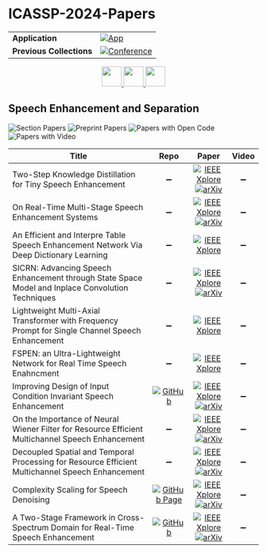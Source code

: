 # ICASSP-2024-Papers

<table>
    <tr>
        <td><strong>Application</strong></td>
        <td>
            <a href="https://huggingface.co/spaces/DmitryRyumin/NewEraAI-Papers" style="float:left;">
                <img src="https://img.shields.io/badge/🤗-NewEraAI--Papers-FFD21F.svg" alt="App" />
            </a>
        </td>
    </tr>
    <tr>
        <td><strong>Previous Collections</strong></td>
        <td>
            <a href="https://github.com/DmitryRyumin/ICASSP-2023-24-Papers/blob/main/README_2023.md">
                <img src="http://img.shields.io/badge/ICASSP-2023-0073AE.svg" alt="Conference">
            </a>
        </td>
    </tr>
</table>

<div align="center">
    <a href="https://github.com/DmitryRyumin/ICASSP-2023-24-Papers/blob/main/sections/2024/main/GC-L3.md">
        <img src="https://cdn.jsdelivr.net/gh/DmitryRyumin/NewEraAI-Papers@main/images/left.svg" width="40" alt="" />
    </a>
    <a href="https://github.com/DmitryRyumin/ICASSP-2023-24-Papers/">
        <img src="https://cdn.jsdelivr.net/gh/DmitryRyumin/NewEraAI-Papers@main/images/home.svg" width="40" alt="" />
    </a>
    <a href="https://github.com/DmitryRyumin/ICASSP-2023-24-Papers/blob/main/sections/2024/main/IVMSP-P6.md">
        <img src="https://cdn.jsdelivr.net/gh/DmitryRyumin/NewEraAI-Papers@main/images/right.svg" width="40" alt="" />
    </a>
</div>

## Speech Enhancement and Separation

![Section Papers](https://img.shields.io/badge/Section%20Papers-11-42BA16) ![Preprint Papers](https://img.shields.io/badge/Preprint%20Papers-8-b31b1b) ![Papers with Open Code](https://img.shields.io/badge/Papers%20with%20Open%20Code-2-1D7FBF) ![Papers with Video](https://img.shields.io/badge/Papers%20with%20Video-0-FF0000)

| **Title** | **Repo** | **Paper** | **Video** |
|-----------|:--------:|:---------:|:---------:|
| Two-Step Knowledge Distillation for Tiny Speech Enhancement | :heavy_minus_sign: | [![IEEE Xplore](https://img.shields.io/badge/IEEE-10446796-E4A42C.svg)](https://ieeexplore.ieee.org/document/10446796) <br/> [![arXiv](https://img.shields.io/badge/arXiv-2309.08144-b31b1b.svg)](https://arxiv.org/abs/2309.08144) | :heavy_minus_sign: |
| On Real-Time Multi-Stage Speech Enhancement Systems | :heavy_minus_sign: | [![IEEE Xplore](https://img.shields.io/badge/IEEE-10447228-E4A42C.svg)](https://ieeexplore.ieee.org/document/10447228) <br/> [![arXiv](https://img.shields.io/badge/arXiv-2312.12415-b31b1b.svg)](https://arxiv.org/abs/2312.12415) | :heavy_minus_sign: |
| An Efficient and Interpre Table Speech Enhancement Network Via Deep Dictionary Learning | :heavy_minus_sign: | [![IEEE Xplore](https://img.shields.io/badge/IEEE-10447188-E4A42C.svg)](https://ieeexplore.ieee.org/document/10447188) | :heavy_minus_sign: |
| SICRN: Advancing Speech Enhancement through State Space Model and Inplace Convolution Techniques | :heavy_minus_sign: | [![IEEE Xplore](https://img.shields.io/badge/IEEE-10446396-E4A42C.svg)](https://ieeexplore.ieee.org/document/10446396) <br/> [![arXiv](https://img.shields.io/badge/arXiv-2402.14225-b31b1b.svg)](https://arxiv.org/abs/2402.14225) | :heavy_minus_sign: |
| Lightweight Multi-Axial Transformer with Frequency Prompt for Single Channel Speech Enhancement | :heavy_minus_sign: | [![IEEE Xplore](https://img.shields.io/badge/IEEE-10446787-E4A42C.svg)](https://ieeexplore.ieee.org/document/10446787) | :heavy_minus_sign: |
| FSPEN: an Ultra-Lightweight Network for Real Time Speech Enahncment | :heavy_minus_sign: | [![IEEE Xplore](https://img.shields.io/badge/IEEE-10446016-E4A42C.svg)](https://ieeexplore.ieee.org/document/10446016) | :heavy_minus_sign: |
| Improving Design of Input Condition Invariant Speech Enhancement | [![GitHub](https://img.shields.io/github/stars/espnet/espnet?style=flat)](https://github.com/espnet/espnet) | [![IEEE Xplore](https://img.shields.io/badge/IEEE-10448155-E4A42C.svg)](https://ieeexplore.ieee.org/document/10448155) <br/> [![arXiv](https://img.shields.io/badge/arXiv-2401.14271-b31b1b.svg)](https://arxiv.org/abs/2401.14271) | :heavy_minus_sign: |
| On the Importance of Neural Wiener Filter for Resource Efficient Multichannel Speech Enhancement | :heavy_minus_sign: | [![IEEE Xplore](https://img.shields.io/badge/IEEE-10448014-E4A42C.svg)](https://ieeexplore.ieee.org/document/10448014) <br/> [![arXiv](https://img.shields.io/badge/arXiv-2401.07882-b31b1b.svg)](https://arxiv.org/abs/2401.07882) | :heavy_minus_sign: |
| Decoupled Spatial and Temporal Processing for Resource Efficient Multichannel Speech Enhancement | :heavy_minus_sign: | [![IEEE Xplore](https://img.shields.io/badge/IEEE-10446087-E4A42C.svg)](https://ieeexplore.ieee.org/document/10446087) <br/> [![arXiv](https://img.shields.io/badge/arXiv-2401.07879-b31b1b.svg)](https://arxiv.org/abs/2401.07879) | :heavy_minus_sign: |
| Complexity Scaling for Speech Denoising | [![GitHub Page](https://img.shields.io/badge/GitHub-Page-159957.svg)](https://hangtingchen.github.io/Complexity-Scaling-for-Speech-Denoising.github.io/) | [![IEEE Xplore](https://img.shields.io/badge/IEEE-10448061-E4A42C.svg)](https://ieeexplore.ieee.org/document/10448061) <br/> [![arXiv](https://img.shields.io/badge/arXiv-2309.07757-b31b1b.svg)](https://arxiv.org/abs/2309.07757) | :heavy_minus_sign: |
| A Two-Stage Framework in Cross-Spectrum Domain for Real-Time Speech Enhancement | [![GitHub](https://img.shields.io/github/stars/Zhangyuewei98/FDFNet?style=flat)](https://github.com/Zhangyuewei98/FDFNet) | [![IEEE Xplore](https://img.shields.io/badge/IEEE-10447096-E4A42C.svg)](https://ieeexplore.ieee.org/document/10447096) <br/> [![arXiv](https://img.shields.io/badge/arXiv-2401.10494-b31b1b.svg)](https://arxiv.org/abs/2401.10494) | :heavy_minus_sign: |